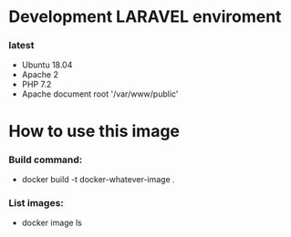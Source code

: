 # Development LARAVEL enviroment

### latest

- Ubuntu 18.04 
- Apache 2 
- PHP 7.2 
- Apache document root '/var/www/public'

# How to use this image

### Build command: 

- docker build -t docker-whatever-image .

### List images:

- docker image ls
